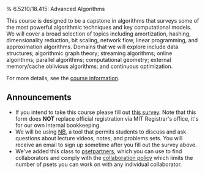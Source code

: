% 6.5210/18.415: Advanced Algorithms

This course is designed to be a capstone in algorithms that surveys some of the most powerful algorithmic techniques and key computational models.
We will cover a broad selection of topics including amortization, hashing, dimensionality reduction, bit scaling, network flow, linear programming, and approximation algorithms. Domains that we will explore include data structures; algorithmic graph theory; streaming algorithms; online algorithms; parallel algorithms; computational geometry; external memory/cache oblivious algorithms; and continuous optimization.

For more details, see the [course information](info.html).

## Announcements

* If you intend to take this course please fill out [this survey](https://forms.gle/kHhiGbPnushjgtGD6). Note that this form does **NOT** replace official registration via MIT Registrar's office, it's for our own internal bookkeeping.
* We will be using [NB](https://nb.mit.edu), a tool that permits students to discuss and ask questions about lecture videos, notes, and problems sets. You will receive an email to sign up sometime after you fill out the survey above.
* We've added this class to [psetpartners](https://psetpartners.mit.edu), which you can use to find collaborators and comply with the [collaboration policy](/info.html#collaboration) which limits the number of psets you can work on with any individual collaborator.
